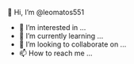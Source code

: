 <title> Leonardo Matos </title>

👋 Hi, I’m @leomatos551
- 👀 I’m interested in ...
- 🌱 I’m currently learning ...
- 💞️ I’m looking to collaborate on ...
- 📫 How to reach me ...

